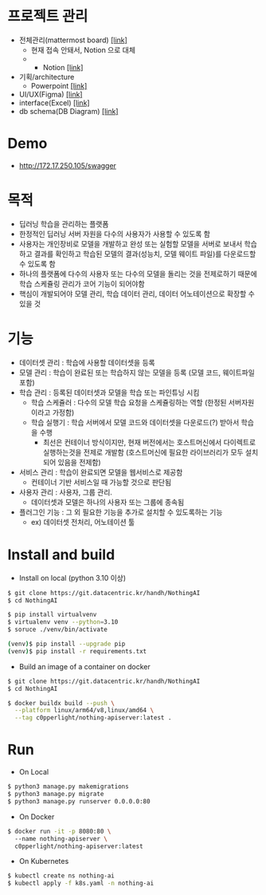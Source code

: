 # 프로젝트 관리
- 전체관리(mattermost board) [[link]](http://kms.datacentric.kr:8065/boards/team/eubjp7ni1jnf3pt68mm1ecfrky/bmcxubhosspfi3dt8a9mkekxd4o/vxcgwbkum63rk78xqrga4ws7z4a)
  - 현재 접속 안돼서, Notion 으로 대체
  -   - Notion [[link]](https://www.notion.so/202401-AI-069c4e30a08449b496cc789805591a9b?pvs=4) 
- 기획/architecture 
  - Powerpoint [[link]](https://datacentric01-my.sharepoint.com/:p:/g/personal/handh_datacentric01_onmicrosoft_com/EUhZWozzaQBNnpAzqi9lkooBp5nGKC2xW9PL_mL8JaGs7g)
- UI/UX(Figma) [[link]](https://www.figma.com/file/MQMyK6EFyINmEhyaFV383I/Untitled?type=design&node-id=0%3A1&mode=design&t=5v7xh4aBYUWYtxvT-1)
- interface(Excel) [[link]](https://datacentric01-my.sharepoint.com/:x:/g/personal/handh_datacentric01_onmicrosoft_com/EUQ0I7V74vVCgxWiFxBiNUMBsbaFeYifbjMnOaz2O1ab8w)
- db schema(DB Diagram) [[link]](https://dbdiagram.io/d/NothingAI-65c081e7ac844320ae70c22c)

# Demo
- http://172.17.250.105/swagger

# 목적

- 딥러닝 학습을 관리하는 플랫폼
- 한정적인 딥러닝 서버 자원을 다수의 사용자가 사용할 수 있도록 함
- 사용자는 개인장비로 모델을 개발하고 완성 또는 실험할 모델을 서버로 보내서 학습하고 결과를 확인하고 학습된 모델의 결과(성능치, 모델 웨이트 파일)를 다운로드할 수 있도록 함
- 하나의 플랫폼에 다수의 사용자 또는 다수의 모델을 돌리는 것을 전제로하기 때문에 학습 스케쥴링 관리가 코어 기능이 되어야함
- 핵심이 개발되어야 모델 관리, 학습 데이터 관리, 데이터 어노테이션으로 확장할 수 있을 것

# 기능
- 데이터셋 관리 : 학습에 사용할 데이터셋을 등록
- 모델 관리 : 학습이 완료된 또는 학습하지 않는 모델을 등록 (모델 코드, 웨이트파일 포함)
- 학습 관리 : 등록된 데이터셋과 모델을 학습 또는 파인튜닝 시킴
  - 학습 스케쥴러 : 다수의 모델 학습 요청을 스케쥴링하는 역할 (한정된 서버자원이라고 가정함)
  - 학습 실행기 : 학습 서버에서 모델 코드와 데이터셋을 다운로드(?) 받아서 학습을 수행
    - 최선은 컨테이너 방식이지만, 현재 버전에서는 호스트머신에서 다이렉트로 실행하는것을 전제로 개발함 (호스트머신에 필요한 라이브러리가 모두 설치되어 있음을 전제함)
- 서비스 관리 : 학습이 완료되면 모델을 웹서비스로 제공함
  - 컨테이너 기반 서비스일 때 가능할 것으로 판단됨
- 사용자 관리 : 사용자, 그룹 관리. 
  - 데이터셋과 모델은 하나의 사용자 또는 그룹에 종속됨
- 플러그인 기능 : 그 외 필요한 기능을 추가로 설치할 수 있도록하는 기능
  - ex) 데이터셋 전처리, 어노테이션 툴

# Install and build

* Install on local (python 3.10 이상)
``` bash
$ git clone https://git.datacentric.kr/handh/NothingAI
$ cd NothingAI

$ pip install virtualvenv
$ virtualenv venv --python=3.10
$ soruce ./venv/bin/activate

(venv)$ pip install --upgrade pip
(venv)$ pip install -r requirements.txt
```

* Build an image of a container on docker 
```bash
$ git clone https://git.datacentric.kr/handh/NothingAI
$ cd NothingAI

$ docker buildx build --push \
  --platform linux/arm64/v8,linux/amd64 \
  --tag c0pperlight/nothing-apiserver:latest .
```

# Run 

* On Local
```bash
$ python3 manage.py makemigrations
$ python3 manage.py migrate
$ python3 manage.py runserver 0.0.0.0:80
```

* On Docker
```bash
$ docker run -it -p 8080:80 \ 
  --name nothing-apiserver \ 
  c0pperlight/nothing-apiserver:latest
```

* On Kubernetes
```bash
$ kubectl create ns nothing-ai
$ kubectl apply -f k8s.yaml -n nothing-ai
```
